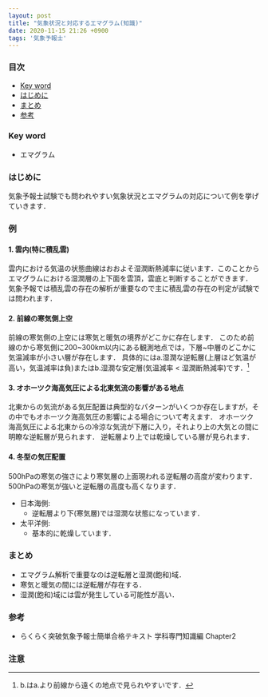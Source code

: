 ```yaml
---
layout: post
title: "気象状況と対応するエマグラム(知識)"
date: 2020-11-15 21:26 +0900
tags: '気象予報士'
---
```


### 目次
- [Key word](#key-word)
- [はじめに](#はじめに)
- [まとめ](#まとめ)
- [参考](#参考)

### Key word
- エマグラム

### はじめに
気象予報士試験でも問われやすい気象状況とエマグラムの対応について例を挙げていきます．

### 例

#### 1. 雲内(特に積乱雲)
雲内における気温の状態曲線はおおよそ湿潤断熱減率に従います．このことからエマグラムにおける湿潤層の上下面を雲頂，雲底と判断することができます．
気象予報では積乱雲の存在の解析が重要なので主に積乱雲の存在の判定が試験では問われます．

#### 2. 前線の寒気側上空
前線の寒気側の上空には寒気と暖気の境界がどこかに存在します．
このため前線のから寒気側に200~300km以内にある観測地点では，下層~中層のどこかに気温減率が小さい層が存在します．
具体的にはa.湿潤な逆転層(上層ほど気温が高い，気温減率は負)またはb.湿潤な安定層(気温減率 < 湿潤断熱減率)です．[^zensen]

#### 3. オホーツク海高気圧による北東気流の影響がある地点
北東からの気流がある気圧配置は典型的なパターンがいくつか存在しますが，その中でもオホーツク海高気圧の影響による場合について考えます．
オホーツク海高気圧による北東からの冷涼な気流が下層に入り，それより上の大気との間に明瞭な逆転層が見られます．
逆転層より上では乾燥している層が見られます．

#### 4. 冬型の気圧配置
500hPaの寒気の強さにより寒気層の上面現われる逆転層の高度が変わります．500hPaの寒気が強いと逆転層の高度も高くなります．
- 日本海側:
  - 逆転層より下(寒気層)では湿潤な状態になっています．
- 太平洋側:
  - 基本的に乾燥しています．

### まとめ
- エマグラム解析で重要なのは逆転層と湿潤(飽和)域．
- 寒気と暖気の間には逆転層が存在する．
- 湿潤(飽和)域には雲が発生している可能性が高い．

### 参考
- らくらく突破気象予報士簡単合格テキスト 学科専門知識編 Chapter2

### 注意
[^zensen]: b.はa.より前線から遠くの地点で見られやすいです．

